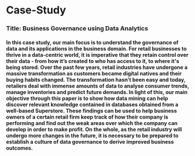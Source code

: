 # Case-Study
### Title: Business Governance using Data Analytics
#### In this case study, our main focus is to understand the governance of data and its applications in the business domain. For retail businesses to thrive in a data-centric world, it is imperative that they retain control over their data - from how it’s created to who has access to it, to where it's being stored. Over the past few years, retail industries have undergone a massive transformation as customers became digital natives and their buying habits changed. The transformation hasn’t been easy and today, retailers deal with immense amounts of data to analyse consumer trends, manage inventories and predict future demands. In light of this, our main objective through this paper is to show how data mining can help discover relevant knowledge contained in databases obtained from a well-based Superstore. These findings can be used to help business owners of a certain retail firm keep track of how their company is performing and find out the weak areas over which the company can develop in order to make profit. On the whole, as the retail industry will undergo more changes in the future, it is necessary to be prepared to establish a culture of data governance to derive improved business outcomes.

